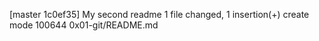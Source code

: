 [master 1c0ef35] My second readme
 1 file changed, 1 insertion(+)
 create mode 100644 0x01-git/README.md
